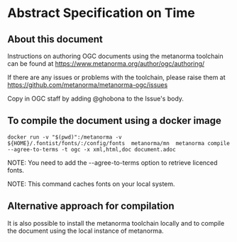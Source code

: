 # Abstract Specification on Time

## About this document



Instructions on authoring OGC documents using the metanorma toolchain can be found at https://www.metanorma.org/author/ogc/authoring/

If there are any issues or problems with the toolchain, please raise them at https://github.com/metanorma/metanorma-ogc/issues

Copy in OGC staff by adding @ghobona to the Issue's body.

## To compile the document using a docker image

`docker run -v "$(pwd)":/metanorma -v ${HOME}/.fontist/fonts/:/config/fonts  metanorma/mn  metanorma compile --agree-to-terms -t ogc -x xml,html,doc document.adoc`

NOTE: You need to add the --agree-to-terms option to retrieve licenced fonts.

NOTE: This command caches fonts on your local system.

## Alternative approach for compilation

It is also possible to install the metanorma toolchain locally and to compile the document using the local instance of metanorma.
